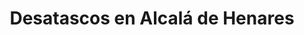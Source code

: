 ---
id: 'service-01'
title: 'Desatascos en Alcalá de Henares'
titleMeta: "Desatascos y Poceros en Alcalá de Henares | 24 Horas"
canonical: https://www.desatascos-madrid.com/desatascos/desatascos-alcala

lugar: 'Alcalá'
mediumImage: 'renovation-lg.webp'
largeImage: 'desatascosalcala-md.webp'
metaContent: "Pociten: Desatascos y Poceros en Alcalá de Henares. Servicio 24h 🕑. Soluciones rápidas y eficaces para atascos. ¡Contáctanos! ☎️ 647 376 782"
detailBreadcrumbSubTitle: 'Single Service'
detailBreadcrumbDesc: 'Empresa de poceros en Alcalá de Henares con los mejores precios. Llámanos y compruébalo'

#Titulo del banner
title2: 'Desatascos en Alcalá de Henares'
#PARRAFO color negro de fondo y letras en verde
detailSubTitle: 'Desatascos Pociten: La Solución para tus Problemas de Desatascos y Obras de Pocería en Alcalá de Henares'

#PARRAFO slider
parrafo: "Soluciones integrales de desatascos y obras de pocería en Alcalá de Henares"

#PARRAFO Primera pregunta



descripcion: "Si resides en Alcalá de Henares y enfrentas inconvenientes con las tuberías de tu hogar o empresa, contar con un servicio de desatascos y pocería eficiente es crucial. Desatascos Pociten, con más de dos décadas de trayectoria en el sector, se destaca por brindar respuestas rápidas y efectivas a problemas de desatascos en Alcalá de Henares."
detailDesc: ""

#PARRAFO Segunda pregunta
pregunta2: "Sobre Nosotros: Expertos en Desatascos y Pocería"
descripcion1: "En Desatascos Pociten, nos enorgullecemos de nuestra experiencia y conocimientos en el ámbito de los desatascos y obras de pocería. Nuestro equipo, altamente cualificado y formado, está preparado para abordar cualquier desafío en tus instalaciones de tuberías, utilizando tecnología avanzada para asegurar un servicio de calidad superior."
descripcion2: ""

#PARRAFO Tercera pregunta
pregunta3: "Servicios Integrales en Alcalá de Henares"
descripcion3: "Nuestro catálogo de servicios abarca:"

#Set inner Html con contenido variable

contenidoDescripcion: "
<h3>Desatascos</h3>
<p>Intervenimos en todo tipo de tuberías, utilizando equipos de última generación para desatascar eficientemente cualquier material.</p>
<br>

<h3>Limpieza de tuberías</h3>
<p>Más allá de los desatascos, ofrecemos mantenimiento preventivo y correctivo para evitar futuros problemas y asegurar el óptimo funcionamiento de tus instalaciones.</p>
<br>
<h3>Reparación de tuberías</h3>
<p>Empleamos métodos no invasivos para solucionar roturas o fisuras, evitando obras mayores y costosas.</p>
<br>
<h3>Obras de pocería</h3>
<p>Contamos con especialistas en obras de pocería, capaces de manejar desde la instalación de nuevas tuberías hasta la renovación de las existentes.</p>
<br>
<h3>Inspección con Cámaras</h3>
<p>Utilizamos cámaras de alta definición para inspeccionar y diagnosticar con precisión cualquier problema en tus tuberías.</p>
<br>

<h2>Compromiso con la Calidad</h2>
<p>En Desatascos Pociten, nuestra prioridad es la satisfacción del cliente. Nuestro enfoque se centra en ofrecer soluciones rápidas, eficientes y de alta calidad, a precios competitivos y con una atención personalizada.</p>
<br>
<h2>Contacta con los Expertos</h2>
<p>¿Necesitas ayuda con desatascos o obras de pocería en Alcalá de Henares? Contacta con Desatascos Pociten. Con nuestro equipo experto y tecnología avanzada, estamos listos para ofrecerte las mejores soluciones para tus problemas de tuberías.
<br>
En Desatascos Pociten, tu tranquilidad y la eficiencia de tus instalaciones son nuestra mayor preocupación. Confiar en nosotros es elegir experiencia, calidad y dedicación en desatascos y pocería en Alcalá de Henares.</p>
"

#PARRAFO Cuarta pregunta

descripcion4: "En resumen, si vives en Alcalá de Henares y necesitas solucionar problemas en tus tuberías, no dudes en contactar con Desatascos Pociten. Con más de 20 años de experiencia en el sector, contamos con un equipo altamente capacitado y tecnología de última generación para garantizar un servicio rápido, eficiente y de calidad. Ofrecemos una amplia gama de servicios, desde desatascos y limpieza de tuberías hasta reparación y obras de pocería. Además, nos preocupamos por ofrecer una atención al cliente personalizada y precios competitivos."

#FAqs de la pagina

accordionData:
 [
    {
      question: '¿Cuánto tiempo tardáis en resolver un problema de desatasco?',
      answer:
        'En Desatascos Pociten, nos esforzamos por ofrecer un servicio rápido y eficiente. El tiempo que tardamos en resolver un problema de desatasco depende del tipo de tubería y el nivel de obstrucción, pero siempre trabajamos con la mayor rapidez posible.',
    },
    {
      question: '¿Cuáles son los precios de vuestros servicios?',
      answer:
        'Los precios de nuestros servicios varían según el tipo de servicio y la complejidad del trabajo. Ofrecemos precios competitivos y siempre tratamos de ajustarnos a las necesidades y presupuesto de nuestros clientes.',
    },
    {
      question: '¿Utilizáis técnicas no invasivas en la reparación de tuberías?',
      answer:
        'Sí, en Desatascos Pociten utilizamos técnicas no invasivas en la reparación de tuberías. De esta forma, evitamos tener que hacer obras costosas y engorrosas.',
    },
      {
      question: '¿Ofrecéis servicios de emergencia?',
      answer: 'Sí, ofrecemos servicios de emergencia las 24 horas del día, los 7 días de la semana. Si tienes un problema urgente con tus tuberías, no dudes en contactarnos.'
    },
      {
      question: '¿Cuál es el área geográfica en la que ofrecéis vuestros servicios?',
      answer:
        'Ofrecemos nuestros servicios de desatascos y obras de pocería en Alcalá de Henares y en toda la zona de la Comunidad de Madrid. Si tienes dudas sobre si cubrimos tu zona, no dudes en contactarnos y estaremos encantados de ayudarte.',
    },
  ]



#OPCIONES LI

option1: '✅ Pisos y Viviendas: Soluciones para atascos en bañeras, fregaderos e inodoros, adaptadas a todo tipo de hogares.'
option2: '✅ Chalets Individuales, Adosados o Pareados: Especializados en resolver atascos en arquetas afectadas por hojas o tierra en propiedades privadas. '
option3: '✅ Colegios: Intervención eficaz en atascos de aseos y arquetas en patios escolares.'
option4: '✅ Urbanizaciones: Expertos en manejar atascos y problemas con arquetas deterioradas, tuberías y bajantes.'
option5: '✅ Restaurantes: Soluciones para atascos en cocinas, fregaderos y aseos, asegurando un ambiente limpio y funcional para clientes y personal.'
option6: '✅ Instalaciones Deportivas: Servicios para resolver problemas en desagües de piscinas y vaciado de arquetas en vestuarios.'
option7: '✅ Hoteles: Mantenimiento integral de instalaciones para garantizar el mejor servicio a los huéspedes.'
option8: '✅ Multinacionales: Gestión de incidencias y mantenimiento regular de instalaciones en oficinas corporativas..'
option9: '✅ Naves Industriales: Tratamiento eficiente de atrancos causados por acumulación de residuos en arquetas.'




#PARRAFO TEXTO FONDO NEGRO LETRAS VERDES ANTES DE BOTON

parrafo1: '<h2>24 HORAS A TU SERVICIO</h2>'


isFeatured: true
---
